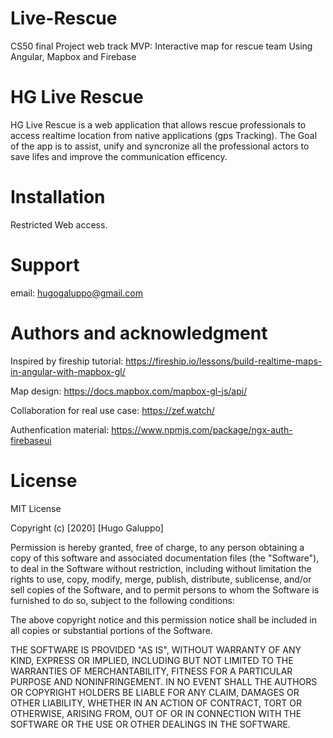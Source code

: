# Live-Rescue
CS50 final Project web track MVP: Interactive map for rescue team
Using Angular, Mapbox and Firebase

# HG Live Rescue

HG Live Rescue is a web application that allows rescue professionals to access realtime location from native applications (gps Tracking). The Goal of the app is to assist, unify and syncronize all the professional actors to save lifes and improve the communication efficency.

# Installation
Restricted Web access.

# Support

email: hugogaluppo@gmail.com

# Authors and acknowledgment

Inspired by fireship tutorial: https://fireship.io/lessons/build-realtime-maps-in-angular-with-mapbox-gl/

Map design: https://docs.mapbox.com/mapbox-gl-js/api/

Collaboration for real use case: https://zef.watch/

Authenfication material: https://www.npmjs.com/package/ngx-auth-firebaseui

# License

MIT License

Copyright (c) [2020] [Hugo Galuppo]

Permission is hereby granted, free of charge, to any person obtaining a copy of this software and associated documentation files (the "Software"), to deal in the Software without restriction, including without limitation the rights to use, copy, modify, merge, publish, distribute, sublicense, and/or sell copies of the Software, and to permit persons to whom the Software is furnished to do so, subject to the following conditions:

The above copyright notice and this permission notice shall be included in all copies or substantial portions of the Software.

THE SOFTWARE IS PROVIDED "AS IS", WITHOUT WARRANTY OF ANY KIND, EXPRESS OR IMPLIED, INCLUDING BUT NOT LIMITED TO THE WARRANTIES OF MERCHANTABILITY, FITNESS FOR A PARTICULAR PURPOSE AND NONINFRINGEMENT. IN NO EVENT SHALL THE AUTHORS OR COPYRIGHT HOLDERS BE LIABLE FOR ANY CLAIM, DAMAGES OR OTHER LIABILITY, WHETHER IN AN ACTION OF CONTRACT, TORT OR OTHERWISE, ARISING FROM, OUT OF OR IN CONNECTION WITH THE SOFTWARE OR THE USE OR OTHER DEALINGS IN THE SOFTWARE.

